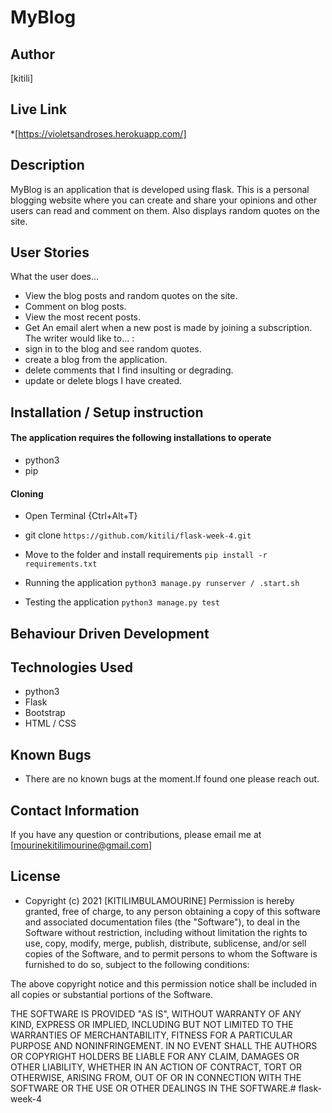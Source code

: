 # MyBlog 
## Author
[kitili]

## Live Link
*[https://violetsandroses.herokuapp.com/]

## Description
 MyBlog is an application that is developed using flask. This is a personal blogging website where you can create and share your opinions and other users can read and comment on them. Also displays random quotes on the site.

## User Stories
What the user does...
* View the blog posts and random quotes on the site.
* Comment on blog posts.
* View the most recent posts.
* Get An email alert when a new post is made by joining a subscription.
The writer would like to... :
* sign in to the blog and see random quotes.
* create a blog from the application.
* delete comments that I find insulting or degrading.
* update or delete blogs I have created.

## Installation / Setup instruction

#### The application requires the following installations to operate 
* python3
* pip

#### Cloning

* Open Terminal {Ctrl+Alt+T}

* git clone ```https://github.com/kitili/flask-week-4.git```

* Move to the folder and install requirements
    ```pip install -r requirements.txt```

* Running the application
    ```python3 manage.py runserver / .start.sh```
* Testing the application
    ```python3 manage.py test```


## Behaviour Driven Development



## Technologies Used

* python3
* Flask
* Bootstrap
* HTML / CSS

## Known Bugs
* There are no known bugs at the moment.If found one please reach out.

## Contact Information 

If you have any question or contributions, please email me at [mourinekitilimourine@gmail.com] 

## License
* Copyright (c) 2021 [KITILIMBULAMOURINE]
Permission is hereby granted, free of charge, to any person obtaining a copy of this software and associated documentation files (the "Software"), to deal in the Software without restriction, including without limitation the rights to use, copy, modify, merge, publish, distribute, sublicense, and/or sell copies of the Software, and to permit persons to whom the Software is furnished to do so, subject to the following conditions:

The above copyright notice and this permission notice shall be included in all copies or substantial portions of the Software.

THE SOFTWARE IS PROVIDED "AS IS", WITHOUT WARRANTY OF ANY KIND, EXPRESS OR IMPLIED, INCLUDING BUT NOT LIMITED TO THE WARRANTIES OF MERCHANTABILITY, FITNESS FOR A PARTICULAR PURPOSE AND NONINFRINGEMENT. IN NO EVENT SHALL THE AUTHORS OR COPYRIGHT HOLDERS BE LIABLE FOR ANY CLAIM, DAMAGES OR OTHER LIABILITY, WHETHER IN AN ACTION OF CONTRACT, TORT OR OTHERWISE, ARISING FROM, OUT OF OR IN CONNECTION WITH THE SOFTWARE OR THE USE OR OTHER DEALINGS IN THE SOFTWARE.# flask-week-4
